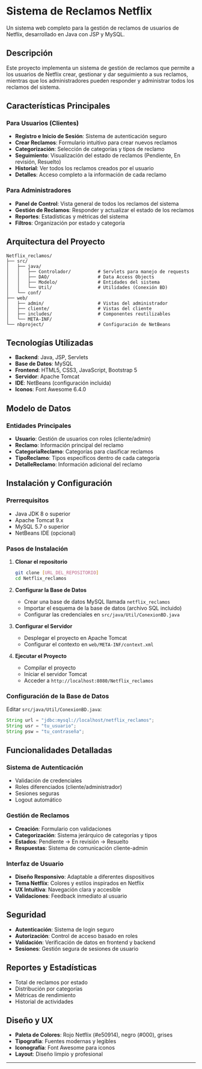 # Sistema de Reclamos Netflix

Un sistema web completo para la gestión de reclamos de usuarios de Netflix, desarrollado en Java con JSP y MySQL.

## Descripción

Este proyecto implementa un sistema de gestión de reclamos que permite a los usuarios de Netflix crear, gestionar y dar seguimiento a sus reclamos, mientras que los administradores pueden responder y administrar todos los reclamos del sistema.

## Características Principales

### Para Usuarios (Clientes)
- **Registro e Inicio de Sesión**: Sistema de autenticación seguro
- **Crear Reclamos**: Formulario intuitivo para crear nuevos reclamos
- **Categorización**: Selección de categorías y tipos de reclamo
- **Seguimiento**: Visualización del estado de reclamos (Pendiente, En revisión, Resuelto)
- **Historial**: Ver todos los reclamos creados por el usuario
- **Detalles**: Acceso completo a la información de cada reclamo

### Para Administradores
- **Panel de Control**: Vista general de todos los reclamos del sistema
- **Gestión de Reclamos**: Responder y actualizar el estado de los reclamos
- **Reportes**: Estadísticas y métricas del sistema
- **Filtros**: Organización por estado y categoría

## Arquitectura del Proyecto

```
Netflix_reclamos/
├── src/
│   ├── java/
│   │   ├── Controlador/          # Servlets para manejo de requests
│   │   ├── DAO/                  # Data Access Objects
│   │   ├── Modelo/               # Entidades del sistema
│   │   └── Util/                 # Utilidades (Conexión BD)
│   └── conf/
├── web/
│   ├── admin/                    # Vistas del administrador
│   ├── cliente/                  # Vistas del cliente
│   ├── includes/                 # Componentes reutilizables
│   └── META-INF/
└── nbproject/                    # Configuración de NetBeans
```

## Tecnologías Utilizadas

- **Backend**: Java, JSP, Servlets
- **Base de Datos**: MySQL
- **Frontend**: HTML5, CSS3, JavaScript, Bootstrap 5
- **Servidor**: Apache Tomcat
- **IDE**: NetBeans (configuración incluida)
- **Iconos**: Font Awesome 6.4.0

## Modelo de Datos

### Entidades Principales

- **Usuario**: Gestión de usuarios con roles (cliente/admin)
- **Reclamo**: Información principal del reclamo
- **CategoriaReclamo**: Categorías para clasificar reclamos
- **TipoReclamo**: Tipos específicos dentro de cada categoría
- **DetalleReclamo**: Información adicional del reclamo

## Instalación y Configuración

### Prerrequisitos

- Java JDK 8 o superior
- Apache Tomcat 9.x
- MySQL 5.7 o superior
- NetBeans IDE (opcional)

### Pasos de Instalación

1. **Clonar el repositorio**
   ```bash
   git clone [URL_DEL_REPOSITORIO]
   cd Netflix_reclamos
   ```

2. **Configurar la Base de Datos**
   - Crear una base de datos MySQL llamada `netflix_reclamos`
   - Importar el esquema de la base de datos (archivo SQL incluido)
   - Configurar las credenciales en `src/java/Util/ConexionBD.java`

3. **Configurar el Servidor**
   - Desplegar el proyecto en Apache Tomcat
   - Configurar el contexto en `web/META-INF/context.xml`

4. **Ejecutar el Proyecto**
   - Compilar el proyecto
   - Iniciar el servidor Tomcat
   - Acceder a `http://localhost:8080/Netflix_reclamos`

### Configuración de la Base de Datos

Editar `src/java/Util/ConexionBD.java`:
```java
String url = "jdbc:mysql://localhost/netflix_reclamos";
String usr = "tu_usuario";
String psw = "tu_contraseña";
```

## Funcionalidades Detalladas

### Sistema de Autenticación
- Validación de credenciales
- Roles diferenciados (cliente/administrador)
- Sesiones seguras
- Logout automático

### Gestión de Reclamos
- **Creación**: Formulario con validaciones
- **Categorización**: Sistema jerárquico de categorías y tipos
- **Estados**: Pendiente → En revisión → Resuelto
- **Respuestas**: Sistema de comunicación cliente-admin

### Interfaz de Usuario
- **Diseño Responsivo**: Adaptable a diferentes dispositivos
- **Tema Netflix**: Colores y estilos inspirados en Netflix
- **UX Intuitiva**: Navegación clara y accesible
- **Validaciones**: Feedback inmediato al usuario

## Seguridad

- **Autenticación**: Sistema de login seguro
- **Autorización**: Control de acceso basado en roles
- **Validación**: Verificación de datos en frontend y backend
- **Sesiones**: Gestión segura de sesiones de usuario

## Reportes y Estadísticas

- Total de reclamos por estado
- Distribución por categorías
- Métricas de rendimiento
- Historial de actividades

## Diseño y UX

- **Paleta de Colores**: Rojo Netflix (#e50914), negro (#000), grises
- **Tipografía**: Fuentes modernas y legibles
- **Iconografía**: Font Awesome para iconos
- **Layout**: Diseño limpio y profesional

--- 
